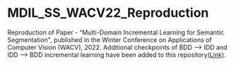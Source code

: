 # MDIL_SS_WACV22_Reproduction

Reproduction of Paper - “Multi-Domain Incremental Learning for Semantic Segmentation", published in the Winter Conference on Applications of Computer Vision (WACV), 2022. 
Additional checkpoints of BDD --> IDD and IDD --> BDD incremental learning have been added to this repository[(Link)](https://drive.google.com/drive/folders/1iE4b7LRV35afyXruGvXNQp63P8V8TurV?usp=sharing).
